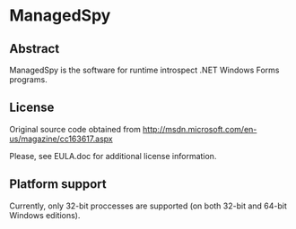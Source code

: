 ManagedSpy
==========

## Abstract

ManagedSpy is the software for runtime introspect .NET Windows Forms programs.

## License

Original source code obtained from http://msdn.microsoft.com/en-us/magazine/cc163617.aspx

Please, see EULA.doc for additional license information.

## Platform support

Currently, only 32-bit proccesses are supported (on both 32-bit and 64-bit Windows editions).
